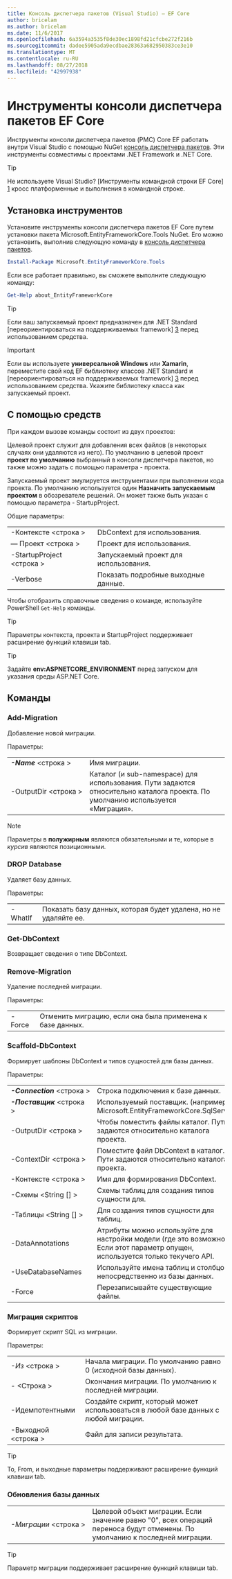 ```yaml
---
title: Консоль диспетчера пакетов (Visual Studio) — EF Core
author: bricelam
ms.author: bricelam
ms.date: 11/6/2017
ms.openlocfilehash: 6a3594a3535f8de30ec1898fd21cfcbe272f216b
ms.sourcegitcommit: dadee5905ada9ecdbae28363a682950383ce3e10
ms.translationtype: MT
ms.contentlocale: ru-RU
ms.lasthandoff: 08/27/2018
ms.locfileid: "42997938"
---
```

<a name="ef-core-package-manager-console-tools"></a>Инструменты консоли диспетчера пакетов EF Core
=====================================
Инструменты консоли диспетчера пакетов (PMC) Core EF работать внутри Visual Studio с помощью NuGet [консоль диспетчера пакетов][2].
Эти инструменты совместимы с проектами .NET Framework и .NET Core.

> [!TIP]
> Не используете Visual Studio? [Инструменты командной строки EF Core] [ 1] кросс платформенные и выполнения в командной строке.

<a name="installing-the-tools"></a>Установка инструментов
--------------------
Установите инструменты консоли диспетчера пакетов EF Core путем установки пакета Microsoft.EntityFrameworkCore.Tools NuGet.
Его можно установить, выполнив следующую команду в [консоль диспетчера пакетов][2].

``` powershell
Install-Package Microsoft.EntityFrameworkCore.Tools
```

Если все работает правильно, вы сможете выполните следующую команду:

``` powershell
Get-Help about_EntityFrameworkCore
```
> [!TIP]
> Если ваш запускаемый проект предназначен для .NET Standard [переориентироваться на поддерживаемых framework] [ 3] перед использованием средства.

> [!IMPORTANT]
> Если вы используете **универсальной Windows** или **Xamarin**, переместите свой код EF библиотеку классов .NET Standard и [переориентироваться на поддерживаемых framework] [ 3] перед использованием средства. Укажите библиотеку класса как запускаемый проект.

<a name="using-the-tools"></a>С помощью средств
---------------
При каждом вызове команды состоит из двух проектов:

Целевой проект служит для добавления всех файлов (в некоторых случаях они удаляются из него). По умолчанию в целевой проект **проект по умолчанию** выбранный в консоли диспетчера пакетов, но также можно задать с помощью параметра - проекта.

Запускаемый проект эмулируется инструментами при выполнении кода проекта. По умолчанию используется один **Назначить запускаемым проектом** в обозревателе решений. Он может также быть указан с помощью параметра - StartupProject.

Общие параметры:

|                           |                             |
|:--------------------------|:----------------------------|
| -Контексте \<строка >        | DbContext для использования.       |
| — Проект \<строка >        | Проект для использования.         |
| -StartupProject \<строка > | Запускаемый проект для использования. |
| -Verbose                  | Показать подробные выходные данные.        |

Чтобы отобразить справочные сведения о команде, используйте PowerShell `Get-Help` команды.

> [!TIP]
> Параметры контекста, проекта и StartupProject поддерживает расширение функций клавиши tab.

> [!TIP]
> Задайте **env:ASPNETCORE_ENVIRONMENT** перед запуском для указания среды ASP.NET Core.

<a name="commands"></a>Команды
--------

### <a name="add-migration"></a>Add-Migration

Добавление новой миграции.

Параметры:

|                                   |                                                                                                                  |
|:----------------------------------|:-----------------------------------------------------------------------------------------------------------------|
| ***-Name*** \<строка >             | Имя миграции.                                                                                       |
| <nobr>-OutputDir \<строка ></nobr> | Каталог (и sub-namespace) для использования. Пути задаются относительно каталога проекта. По умолчанию используется «Миграция». |

> [!NOTE]
> Параметры в **полужирным** являются обязательными и те, которые в *курсив* являются позиционными.

### <a name="drop-database"></a>DROP Database

Удаляет базу данных.

Параметры:

|         |                                                          |
|:--------|:---------------------------------------------------------|
| -WhatIf | Показать базу данных, которая будет удалена, но не удаляйте ее. |

### <a name="get-dbcontext"></a>Get-DbContext

Возвращает сведения о типе DbContext.

### <a name="remove-migration"></a>Remove-Migration

Удаление последней миграции.

Параметры:

|        |                                                              |
|:-------|:-------------------------------------------------------------|
| -Force | Отменить миграцию, если она была применена к базе данных. |

### <a name="scaffold-dbcontext"></a>Scaffold-DbContext

Формирует шаблоны DbContext и типов сущностей для базы данных.

Параметры:

|                                          |                                                                                                  |
|:-----------------------------------------|:-------------------------------------------------------------------------------------------------|
| <nobr>***-Connection*** \<строка ></nobr> | Строка подключения к базе данных.                                                           |
| ***-Поставщик*** \<строка >                | Используемый поставщик. (например, Microsoft.EntityFrameworkCore.SqlServer)                      |
| -OutputDir \<строка >                     | Чтобы поместить файлы каталог. Пути задаются относительно каталога проекта.                      |
| -ContextDir \<строка >                    | Поместите файл DbContext в каталог. Пути задаются относительно каталога проекта.             |
| -Контексте \<строка >                       | Имя для формирования DbContext.                                                           |
| -Схемы \<String [] >                     | Схемы таблиц для создания типов сущности для.                                              |
| -Таблицы \<String [] >                      | Для создания типов сущности для таблиц.                                                         |
| -DataAnnotations                         | Атрибуты можно используйте для настройки модели (где это возможно). Если этот параметр опущен, используется только текучего API. |
| -UseDatabaseNames                        | Используйте имена таблиц и столбцов непосредственно из базы данных.                                           |
| -Force                                   | Перезаписывайте существующие файлы.                                                                        |

### <a name="script-migration"></a>Миграция скриптов

Формирует скрипт SQL из миграции.

Параметры:

|                   |                                                                    |
|:------------------|:-------------------------------------------------------------------|
| *-Из* \<строка > | Начала миграции. По умолчанию равно 0 (исходной базы данных).      |
| *-* \<Строка >   | Окончания миграции. По умолчанию к последней миграции.              |
| -Идемпотентными       | Создайте скрипт, который может использоваться в любой базе данных с любой миграции. |
| -Выходной \<строка > | Файл для записи результата.                                   |

> [!TIP]
> To, From, и выходные параметры поддерживают расширение функций клавиши tab.

### <a name="update-database"></a>Обновления базы данных

|                                     |                                                                                                |
|:------------------------------------|:-----------------------------------------------------------------------------------------------|
| <nobr>*-Миграции* \<строка ></nobr> | Целевой объект миграции. Если значение равно "0", всех операций переноса будут отменены. По умолчанию к последней миграции. |

> [!TIP]
> Параметр миграции поддерживает расширение функций клавиши tab.


  [1]: dotnet.md
  [2]: https://docs.microsoft.com/nuget/tools/package-manager-console
  [3]: index.md#frameworks
